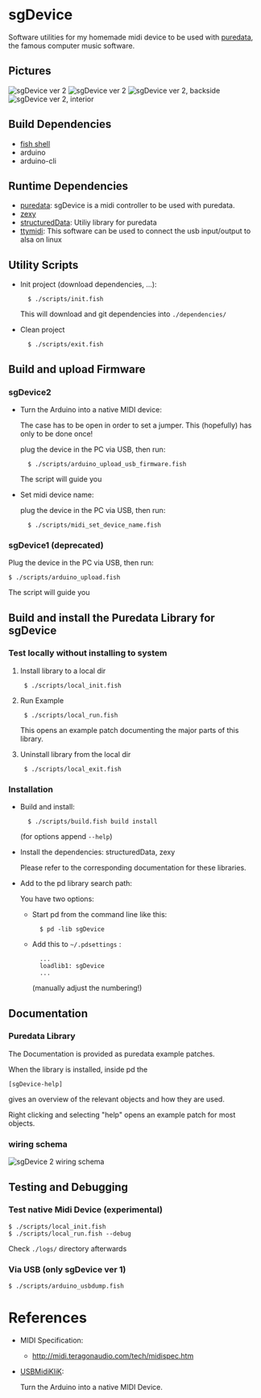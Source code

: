 # sgDevice

Software utilities for my homemade midi device to be used with [puredata](https://puredata.info/), the famous computer music software.

## Pictures

![sgDevice ver 2](img/small/20190827_135715.jpg)
![sgDevice ver 2](img/small/20190827_140000.jpg)
![sgDevice ver 2, backside](img/small/20190827_140756.jpg)
![sgDevice ver 2, interior](img/small/20190822_131132.jpg)


## Build Dependencies

- [fish shell](https://fishshell.com/)
- arduino
- arduino-cli

## Runtime Dependencies

- [puredata](https://puredata.info/): sgDevice is a midi controller to be used with puredata.
- [zexy](https://git.iem.at/pd/zexy)
- [structuredData](https://github.com/EsGeh/structuredData): Utiliy library for puredata
- [ttymidi](https://github.com/cjbarnes18/ttymidi): This software can be used to connect the usb input/output to alsa on linux

## Utility Scripts

- Init project (download dependencies, ...):

		$ ./scripts/init.fish
	
	This will download and git dependencies into `./dependencies/`

- Clean project

		$ ./scripts/exit.fish

## Build and upload Firmware

### sgDevice2

- Turn the Arduino into a native MIDI device:

    The case has to be open in order to set a jumper.
    This (hopefully) has only to be done once!

    plug the device in the PC via USB, then run:

        $ ./scripts/arduino_upload_usb_firmware.fish

    The script will guide you

- Set midi device name:

    plug the device in the PC via USB, then run:

        $ ./scripts/midi_set_device_name.fish

### sgDevice1 (deprecated)

Plug the device in the PC via USB, then run:

    $ ./scripts/arduino_upload.fish

The script will guide you

## Build and install the Puredata Library for sgDevice

### Test locally without installing to system

1. Install library to a local dir

		$ ./scripts/local_init.fish

2. Run Example

		$ ./scripts/local_run.fish

	This opens an example patch documenting the major parts of this library.

3. Uninstall library from the local dir

		$ ./scripts/local_exit.fish

### Installation

- Build and install:

        $ ./scripts/build.fish build install

    (for options append `--help`)

- Install the dependencies: structuredData, zexy

    Please refer to the corresponding documentation for these libraries.

- Add to the pd library search path:

	You have two options:

	- Start pd from the command line like this:

			$ pd -lib sgDevice

	- Add this to `~/.pdsettings` :

			...
			loadlib1: sgDevice
			...

	    (manually adjust the numbering!)

## Documentation

### Puredata Library

The Documentation is provided as puredata example patches.

When the library is installed, inside pd the

    [sgDevice-help]

gives an overview of the relevant objects and how they are used.

Right clicking and selecting "help" opens an example patch for most objects.

### wiring schema

![sgDevice 2 wiring schema](img/sgDevice2_wiring.svg)

## Testing and Debugging

### Test native Midi Device (experimental)

	$ ./scripts/local_init.fish
	$ ./scripts/local_run.fish --debug

Check `./logs/` directory afterwards

### Via USB (only sgDevice ver 1)

	$ ./scripts/arduino_usbdump.fish

# References

- MIDI Specification:

	- <http://midi.teragonaudio.com/tech/midispec.htm>

- [USBMidiKliK](https://github.com/EsGeh/USBMidiKliK.git):

	Turn the Arduino into a native MIDI Device.

